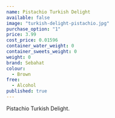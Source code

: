 ```yaml
---
name: Pistachio Turkish Delight
available: false
image: "turkish-delight-pistachio.jpg"
purchase_option: "1"
price: 3.99
cost_price: 0.01596
container_water_weight: 0
container_sweets_weight: 0
weight: 0
brand: Sebahat
colour: 
  - Brown
free: 
  - Alcohol
published: true
---
```

Pistachio Turkish Delight.